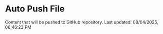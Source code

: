 # Auto Push File

Content that will be pushed to GitHub repository.
Last updated: 08/04/2025, 06:46:23 PM